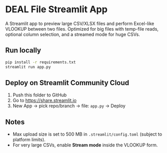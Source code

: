 # DEAL File Streamlit App

A Streamlit app to preview large CSV/XLSX files and perform Excel-like VLOOKUP between two files.
Optimized for big files with temp-file reads, optional column selection, and a streamed mode for huge CSVs.

## Run locally
```bash
pip install -r requirements.txt
streamlit run app.py
```

## Deploy on Streamlit Community Cloud
1. Push this folder to GitHub
2. Go to https://share.streamlit.io
3. New App → pick repo/branch → file: `app.py` → Deploy

## Notes
- Max upload size is set to 500 MB in `.streamlit/config.toml` (subject to platform limits).
- For very large CSVs, enable **Stream mode** inside the VLOOKUP form.